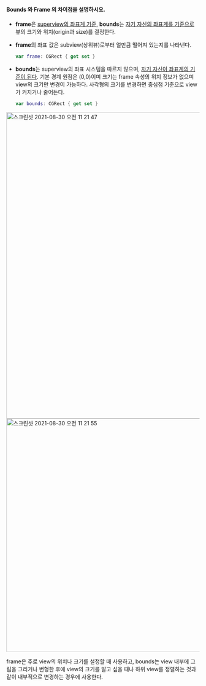 #### Bounds 와 Frame 의 차이점을 설명하시오.

- **frame**은 <u>superview의 좌표계 기준</u>, **bounds**는 <u>자기 자신의 좌표계를 기준으로</u> 뷰의 크기와 위치(origin과 size)를 결정한다.

- **frame**의 좌표 값은 subview(상위뷰)로부터 얼만큼 떨어져 있는지를 나타낸다. 

  ```swift
  var frame: CGRect { get set }
  ```

   

- **bounds**는 superview의 좌표 시스템을 따르지 않으며, <u>자기 자신이 좌표계의 기준이 된다</u>. 기본 경계 원점은 (0,0)이며 크기는 frame 속성의 위치 정보가 없으며 view의 크기만 변경이 가능하다. 사각형의 크기를 변경하면 중심점 기준으로 view가 커지거나 줄어든다. 

  ```swift
  var bounds: CGRect { get set }
  ```

<img width="797" alt="스크린샷 2021-08-30 오전 11 21 47" src="https://user-images.githubusercontent.com/29880961/131293416-1ad1e3de-22aa-4824-9dd2-3b72a393c786.png">




<img width="608" alt="스크린샷 2021-08-30 오전 11 21 55" src="https://user-images.githubusercontent.com/29880961/131293431-dad6f206-7ecf-4db9-8128-bf4d795659b0.png">


frame은 주로 view의 위치나 크기를 설정할 때 사용하고, bounds는 view 내부에 그림을 그리거나 변형한 후에 view의 크기를 알고 싶을 때나 하위 view를 정렬하는 것과 같이 내부적으로 변경하는 경우에 사용한다.



#### 

